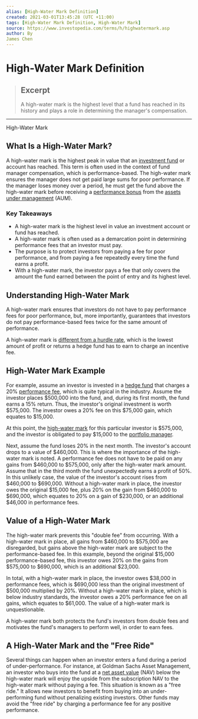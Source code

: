 ```yaml
---
alias: [High-Water Mark Definition]
created: 2021-03-01T13:45:28 (UTC +11:00)
tags: [High-Water Mark Definition, High-Water Mark]
source: https://www.investopedia.com/terms/h/highwatermark.asp
author: By
James Chen
---
```


# High-Water Mark Definition

> ## Excerpt
> A high-water mark is the highest level that a fund has reached in its history and plays a role in determining the manager's compensation.

---

High-Water Mark
## What Is a High-Water Mark?

A high-water mark is the highest peak in value that an [investment fund](https://www.investopedia.com/terms/i/investment-fund.asp) or account has reached. This term is often used in the context of fund manager compensation, which is performance-based. The high-water mark ensures the manager does not get paid large sums for poor performance. If the manager loses money over a period, he must get the fund above the high-water mark before receiving a [performance bonus](https://www.investopedia.com/terms/p/performance-bonus.asp) from the [assets under management](https://www.investopedia.com/terms/a/aum.asp) (AUM).

### Key Takeaways

-   A high-water mark is the highest level in value an investment account or fund has reached.
-   A high-water mark is often used as a demarcation point in determining performance fees that an investor must pay.
-   The purpose is to protect investors from paying a fee for poor performance, and from paying a fee repeatedly every time the fund earns a profit.
-   With a high-water mark, the investor pays a fee that only covers the amount the fund earned between the point of entry and its highest level.

## Understanding High-Water Mark

A high-water mark ensures that investors do not have to pay performance fees for poor performance, but, more importantly, guarantees that investors do not pay performance-based fees twice for the same amount of performance.

A high-water mark is [different from a hurdle rate](https://www.investopedia.com/ask/answers/040915/whats-difference-between-hurdle-rate-and-high-water-mark.asp), which is the lowest amount of profit or returns a hedge fund has to earn to charge an incentive fee.

## High-Water Mark Example

For example, assume an investor is invested in a [hedge fund](https://www.investopedia.com/terms/h/hedgefund.asp) that charges a 20% [performance fee](https://www.investopedia.com/terms/p/performance-fee.asp), which is quite typical in the industry. Assume the investor places $500,000 into the fund, and, during its first month, the fund earns a 15% return. Thus, the investor's original investment is worth $575,000. The investor owes a 20% fee on this $75,000 gain, which equates to $15,000.

At this point, the [high-water mark](https://www.investopedia.com/ask/answers/040915/whats-difference-between-hurdle-rate-and-high-water-mark.asp) for this particular investor is $575,000, and the investor is obligated to pay $15,000 to the [portfolio manager](https://www.investopedia.com/terms/p/portfoliomanager.asp).

Next, assume the fund loses 20% in the next month. The investor's account drops to a value of $460,000. This is where the importance of the high-water mark is noted. A performance fee does not have to be paid on any gains from $460,000 to $575,000, only after the high-water mark amount. Assume that in the third month the fund unexpectedly earns a profit of 50%. In this unlikely case, the value of the investor's account rises from $460,000 to $690,000. Without a high-water mark in place, the investor owes the original $15,000 fee, plus 20% on the gain from $460,000 to $690,000, which equates to 20% on a gain of $230,000, or an additional $46,000 in performance fees.

## Value of a High-Water Mark

The high-water mark prevents this "double fee" from occurring. With a high-water mark in place, all gains from $460,000 to $575,000 are disregarded, but gains above the high-water mark are subject to the performance-based fee. In this example, beyond the original $15,000 performance-based fee, this investor owes 20% on the gains from $575,000 to $690,000, which is an additional $23,000.

In total, with a high-water mark in place, the investor owes $38,000 in performance fees, which is $690,000 less than the original investment of $500,000 multiplied by 20%. Without a high-water mark in place, which is below industry standards, the investor owes a 20% performance fee on all gains, which equates to $61,000. The value of a high-water mark is unquestionable.

A high-water mark both protects the fund's investors from double fees and motivates the fund's managers to perform well, in order to earn fees.

## A High-Water Mark and the "Free Ride" 

Several things can happen when an investor enters a fund during a period of under-performance. For instance, at Goldman Sachs Asset Management, an investor who buys into the fund at a [net asset value](https://www.investopedia.com/terms/n/nav.asp) (NAV) below the high-water mark will enjoy the upside from the subscription NAV to the high-water mark without paying a fee. This situation is known as a "free ride." It allows new investors to benefit from buying into an under-performing fund without penalizing existing investors. Other funds may avoid the "free ride" by charging a performance fee for any positive performance.
